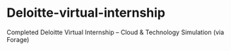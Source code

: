 # Deloitte-virtual-internship
Completed Deloitte Virtual Internship – Cloud &amp; Technology Simulation (via Forage)
